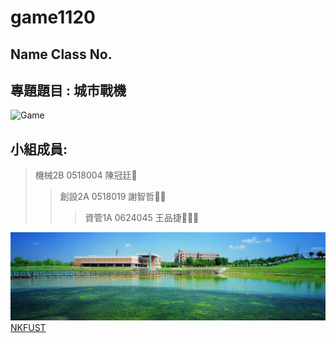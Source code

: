 # game1120

## Name Class No.

## 專題題目 : 城市戰機

![Game](game.jpg "實體照")

## 小組成員:

>機械2B 0518004 陳冠廷:star2:
>>創設2A 0518019 謝智哲:star2::star2:
>>>資管1A 0624045	王品捷:star2::star2::star2:


![NKFUST](NKFUST.jpg "第一科大")
[NKFUST](http://www.nkfust.edu.tw/bin/home.php)
